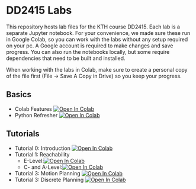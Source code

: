 # DD2415 Labs

This repository hosts lab files for the KTH course DD2415. Each lab is a separate Jupyter notebook. For your convenience, we made sure these run in Google Colab, so you can work with the labs without any setup required on your pc. A Google account is required to make changes and save progress. You can also run the notebooks locally, but some require dependencies that need to be built and installed.

When working with the labs in Colab, make sure to create a personal copy of the file first (File -> Save A Copy in Drive) so you keep your progress.

## Basics

- Colab Features [![Open In Colab](https://colab.research.google.com/assets/colab-badge.svg)](https://colab.research.google.com/notebooks/basic_features_overview.ipynb)
- Python Refresher [![Open In Colab](https://colab.research.google.com/assets/colab-badge.svg)](https://colab.research.google.com/github/cs231n/cs231n.github.io/blob/master/python-colab.ipynb)

## Tutorials
- Tutorial 0: Introduction [![Open In Colab](https://colab.research.google.com/assets/colab-badge.svg)](https://colab.research.google.com/github/KTH-RPL-Planiacs/DD2415_labs/blob/main/tut0_introduction.ipynb)
- Tutorial 1: Reachability
  - E-Level:[![Open In Colab](https://colab.research.google.com/assets/colab-badge.svg)](https://colab.research.google.com/github/KTH-RPL-Planiacs/DD2415_labs/blob/main/tut1_reachability_Elevel.ipynb)
  - C- and A-Level:[![Open In Colab](https://colab.research.google.com/assets/colab-badge.svg)](https://colab.research.google.com/github/KTH-RPL-Planiacs/DD2415_labs/blob/main/tut1_reachability_CandA.ipynb)
- Tutorial 3: Motion Planning [![Open In Colab](https://colab.research.google.com/assets/colab-badge.svg)](https://colab.research.google.com/github/KTH-RPL-Planiacs/DD2415_labs/blob/main/tut2_optimization.ipynb)
- Tutorial 3: Discrete Planning [![Open In Colab](https://colab.research.google.com/assets/colab-badge.svg)](https://colab.research.google.com/github/KTH-RPL-Planiacs/DD2415_labs/blob/main/tut3_discrete_planning_public.ipynb)
